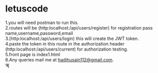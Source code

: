 # letuscode
1.you will need postman to run this.</br>
2.routes will be (http:localhost:<PORT>/api/users/register)  for registration pass name,username,password,email</br>
3.(http:localhost:<PORT>/api/users/login)  this will create the JWT token.</br>
4.paste the token in this route in the authorization header (http:localhost:<PORT>/api/users/current) for authorization testing.</br>
5.front page is index1.html</br>
6.Any queries mail me at hadihusain112@gmail.com.</br> 
&#2400;
